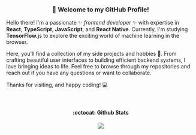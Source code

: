 <h3 align="center">👋 Welcome to my GitHub Profile!</h3>

Hello there! I'm a passionate ✨ _frontend developer_ ✨ with expertise in **React**, **TypeScript**, **JavaScript**, and **React Native**. Currently, I'm studying **TensorFlow.j**s to explore the exciting world of machine learning in the browser.

Here, you'll find a collection of my side projects and hobbies 🚀. From crafting beautiful user interfaces to building efficient backend systems, I love bringing ideas to life. Feel free to browse through my repositories and reach out if you have any questions or want to collaborate.

Thanks for visiting, and happy coding! 💻

<div align="center">
    <br />
    <h4 align="center">:octocat: Github Stats</h4>
    <img src="https://github-readme-streak-stats.herokuapp.com/?user=melisa-abuin&theme=rose&background=EB545400">
</div>


